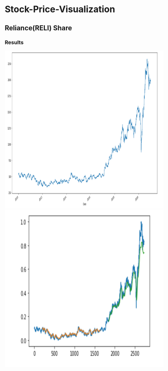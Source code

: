 # Stock-Price-Visualization

## Reliance(RELI) Share 

### Results

<img src="https://github.com/Nisargpatel16/Stock-Price-Visualization/blob/aa78cba66a67dca6eaeda9b155f43276617aaa5d/Results/CloseValuesOfLast10years.PNG" width="1000" height="500">




<img src="https://github.com/Nisargpatel16/Stock-Price-Visualization/blob/600aa48b8153aa3e148170bb1f55e8666fdf2abe/Results/TrainTestDataset.PNG" width="1000" height="500">
